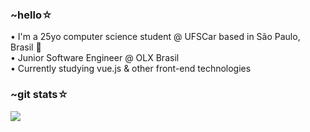 ### ~hello☆
• I'm a 25yo computer science student @ UFSCar based in São Paulo, Brasil :wilted_flower:\
• Junior Software Engineer @ OLX Brasil \
• Currently studying vue.js & other front-end technologies

<!--
<img src="https://raw.githubusercontent.com/gabrielaabergamo/gabrielaabergamo/main/ghosts.gif" width="350px" height="220px">
-->

### ~git stats☆
<a href="https://github.com/gabrielaabergamo/gabrielaabergamo">
  <img align="center" src="https://github-readme-stats.vercel.app/api/top-langs/?username=gabrielaabergamo&layout=compact&theme=dark&langs_count=10" />
</a>

<!--
**gabrielaabergamo/gabrielaabergamo** is a ✨ _special_ ✨ repository because its `README.md` (this file) appears on your GitHub profile.

Here are some ideas to get you started:

- 🔭 I’m currently working on ...
- 🌱 I’m currently learning ...
- 👯 I’m looking to collaborate on ...
- 🤔 I’m looking for help with ...
- 💬 Ask me about ...
- 📫 How to reach me: ...
- 😄 Pronouns: ...
- ⚡ Fun fact: ...
-->
